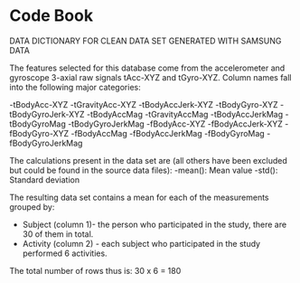 # Code Book
DATA DICTIONARY FOR CLEAN DATA SET
GENERATED WITH SAMSUNG DATA

The features selected for this database come from the accelerometer and gyroscope 3-axial raw signals tAcc-XYZ and tGyro-XYZ.
Column names fall into the following major categories:

-tBodyAcc-XYZ
-tGravityAcc-XYZ
-tBodyAccJerk-XYZ
-tBodyGyro-XYZ
-tBodyGyroJerk-XYZ
-tBodyAccMag
-tGravityAccMag
-tBodyAccJerkMag
-tBodyGyroMag
-tBodyGyroJerkMag
-fBodyAcc-XYZ
-fBodyAccJerk-XYZ
-fBodyGyro-XYZ
-fBodyAccMag
-fBodyAccJerkMag
-fBodyGyroMag
-fBodyGyroJerkMag

The calculations present in the data set are (all others have been excluded but could be found in the source data files):
-mean(): Mean value
-std(): Standard deviation

The resulting data set contains a mean for each of the measurements grouped by:
- Subject (column 1)- the person who participated in the study, there are 30 of them in total.
- Activity (column 2) - each subject who participated in the study performed 6 activities.

The total number of rows thus is:
30 x 6 = 180
